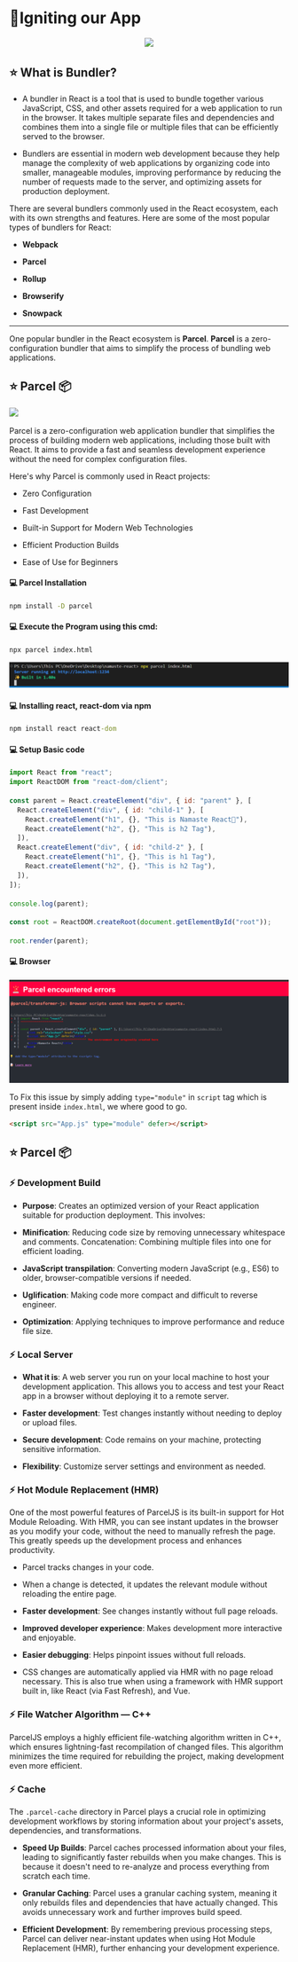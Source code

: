 # 📍Igniting our App

<div align="center">
<img src="https://media.licdn.com/dms/image/D5616AQE4VwlLmDlJLg/profile-displaybackgroundimage-shrink_200_800/0/1686221170579?e=2147483647&v=beta&t=YuBbJlONaNDpAutjM-ZoNVtLPHt3xHbfZlIiHGHztJE" />
</div>

## ⭐ What is **Bundler**?

* A bundler in React is a tool that is used to bundle together various JavaScript, CSS, and other assets required for a web application to run in the browser. It takes multiple separate files and dependencies and combines them into a single file or multiple files that can be efficiently served to the browser.

* Bundlers are essential in modern web development because they help manage the complexity of web applications by organizing code into smaller, manageable modules, improving performance by reducing the number of requests made to the server, and optimizing assets for production deployment.

There are several bundlers commonly used in the React ecosystem, each with its own strengths and features. Here are some of the most popular types of bundlers for React:

* **Webpack**

* **Parcel**
* **Rollup**
* **Browserify**
* **Snowpack**

---

One popular bundler in the React ecosystem is **Parcel**. **Parcel** is a zero-configuration bundler that aims to simplify the process of bundling web applications. 

## ⭐ Parcel 📦

<img src="https://user-images.githubusercontent.com/19409/135924939-03845d0b-e7bb-414b-89b6-e627dfa9f614.png" />

Parcel is a zero-configuration web application bundler that simplifies the process of building modern web applications, including those built with React. It aims to provide a fast and seamless development experience without the need for complex configuration files.

Here's why Parcel is commonly used in React projects:

* Zero Configuration

* Fast Development
* Built-in Support for Modern Web Technologies
* Efficient Production Builds
* Ease of Use for Beginners

#### 💻 Parcel Installation

```bash
npm install -D parcel
```

#### 💻 Execute the Program using this cmd: 

```bash
npx parcel index.html
```

![demo](/assets/demo6.png)

#### 💻 Installing react, react-dom via npm

```cmd
npm install react react-dom
```

#### 💻 Setup Basic code

```js
import React from "react";
import ReactDOM from "react-dom/client";

const parent = React.createElement("div", { id: "parent" }, [
  React.createElement("div", { id: "child-1" }, [
    React.createElement("h1", {}, "This is Namaste React🚀"),
    React.createElement("h2", {}, "This is h2 Tag"),
  ]),
  React.createElement("div", { id: "child-2" }, [
    React.createElement("h1", {}, "This is h1 Tag"),
    React.createElement("h2", {}, "This is h2 Tag"),
  ]),
]);

console.log(parent);

const root = ReactDOM.createRoot(document.getElementById("root"));

root.render(parent);
```

#### 💻 Browser

![demo](/assets/demo7.png)

To Fix this issue by simply adding `type="module"` in `script` tag which is present inside `index.html`, we where good to go.

```html
<script src="App.js" type="module" defer></script>
```

## ⭐ Parcel 📦

### ⚡ Development Build

* **Purpose**: Creates an optimized version of your React application suitable for production deployment. This involves:

* **Minification**: Reducing code size by removing unnecessary whitespace and comments.
Concatenation: Combining multiple files into one for efficient loading.
* **JavaScript transpilation**: Converting modern JavaScript (e.g., ES6) to older, browser-compatible versions if needed.
* **Uglification**: Making code more compact and difficult to reverse engineer.
* **Optimization**: Applying techniques to improve performance and reduce file size.

### ⚡ Local Server

* **What it is**: A web server you run on your local machine to host your development application. This allows you to access and test your React app in a browser without deploying it to a remote server.

* **Faster development**: Test changes instantly without needing to deploy or upload files.
* **Secure development**: Code remains on your machine, protecting sensitive information.
* **Flexibility**: Customize server settings and environment as needed.

### ⚡ Hot Module Replacement (HMR)

One of the most powerful features of ParcelJS is its built-in support for Hot Module Reloading. With HMR, you can see instant updates in the browser as you modify your code, without the need to manually refresh the page. This greatly speeds up the development process and enhances productivity.

* Parcel tracks changes in your code.

* When a change is detected, it updates the relevant module without reloading the entire page.
* **Faster development**: See changes instantly without full page reloads.
* **Improved developer experience**: Makes development more interactive and enjoyable.
* **Easier debugging**: Helps pinpoint issues without full reloads.
* CSS changes are automatically applied via HMR with no page reload necessary. This is also true when using a framework with HMR support built in, like React (via Fast Refresh), and Vue.

### ⚡ File Watcher Algorithm — C++

ParcelJS employs a highly efficient file-watching algorithm written in C++, which ensures lightning-fast recompilation of changed files. This algorithm minimizes the time required for rebuilding the project, making development even more efficient.

### ⚡ Cache

The `.parcel-cache` directory in Parcel plays a crucial role in optimizing development workflows by storing information about your project's assets, dependencies, and transformations.

* **Speed Up Builds**: Parcel caches processed information about your files, leading to significantly faster rebuilds when you make changes. This is because it doesn't need to re-analyze and process everything from scratch each time.

* **Granular Caching**: Parcel uses a granular caching system, meaning it only rebuilds files and dependencies that have actually changed. This avoids unnecessary work and further improves build speed.

* **Efficient Development**: By remembering previous processing steps, Parcel can deliver near-instant updates when using Hot Module Replacement (HMR), further enhancing your development experience.